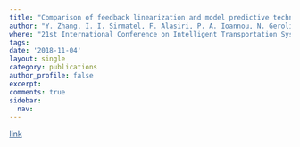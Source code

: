 ```yaml
---
title: "Comparison of feedback linearization and model predictive techniques for variable speed limit control"
author: "Y. Zhang, I. I. Sirmatel, F. Alasiri, P. A. Ioannou, N. Geroliminis"
where: "21st International Conference on Intelligent Transportation Systems (ITSC)"
tags: 
date: '2018-11-04'
layout: single
category: publications
author_profile: false
excerpt:
comments: true
sidebar:
  nav: 
---
```

<a href="https://ieeexplore.ieee.org/abstract/document/8569430/" style="color: #2d5a8c; text-decoration:underline">link</a>
